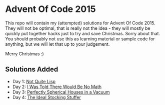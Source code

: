 Advent Of Code 2015
===================

This repo will contain my (attempted) solutions for Advent Of Code 2015. They will not be optimal, that is really not
the idea - they will mostly be quickly put together hacks just to try and save Christmas. Sorry about that. You
should probably not use this as learning material or sample code for anything, but we will let that up to your
judgement.

Merry Christmas :)

Solutions Added
---------------

- Day 1: [Not Quite Lisp](./001/)
- Day 2: [I Was Told There Would Be No Math](./002/)
- Day 3: [Perfectly Spherical Houses in a Vacuum](./003/)
- Day 4: [The Ideal Stocking Stuffer](./004/)
